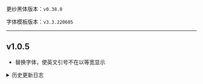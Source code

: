 
更纱黑体版本：```v0.38.0```

字体模板版本：```v3.3.220605```

---

## v1.0.5

- 替换字体，使英文引号不在以等宽显示

<details><summary>历史更新日志</summary>

---

## v1.0.4

- 修复脚本错误导致的不生效问题

## v1.0.3

- 移除好像没什么用的斜体

## v1.0.2

- 修复脚本构建 bug （大概）

## v1.0.1

- 初次发布。

</details>
